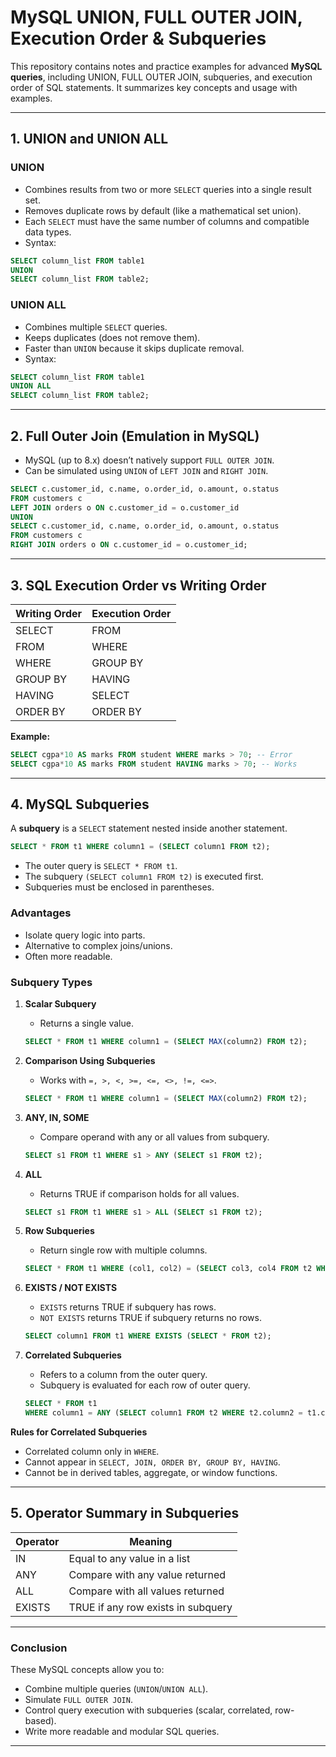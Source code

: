# MySQL UNION, FULL OUTER JOIN, Execution Order & Subqueries

This repository contains notes and practice examples for advanced **MySQL queries**, including UNION, FULL OUTER JOIN, subqueries, and execution order of SQL statements. It summarizes key concepts and usage with examples.

---

## **1. UNION and UNION ALL**

### **UNION**
- Combines results from two or more `SELECT` queries into a single result set.
- Removes duplicate rows by default (like a mathematical set union).
- Each `SELECT` must have the same number of columns and compatible data types.
- Syntax:
```sql
SELECT column_list FROM table1
UNION
SELECT column_list FROM table2;
```

### **UNION ALL**
- Combines multiple `SELECT` queries.
- Keeps duplicates (does not remove them).
- Faster than `UNION` because it skips duplicate removal.
- Syntax:
```sql
SELECT column_list FROM table1
UNION ALL
SELECT column_list FROM table2;
```

---

## **2. Full Outer Join (Emulation in MySQL)**

- MySQL (up to 8.x) doesn’t natively support `FULL OUTER JOIN`.
- Can be simulated using `UNION` of `LEFT JOIN` and `RIGHT JOIN`.

```sql
SELECT c.customer_id, c.name, o.order_id, o.amount, o.status
FROM customers c
LEFT JOIN orders o ON c.customer_id = o.customer_id
UNION
SELECT c.customer_id, c.name, o.order_id, o.amount, o.status
FROM customers c
RIGHT JOIN orders o ON c.customer_id = o.customer_id;
```

---

## **3. SQL Execution Order vs Writing Order**

| Writing Order | Execution Order |
|---------------|----------------|
| SELECT        | FROM            |
| FROM          | WHERE           |
| WHERE         | GROUP BY        |
| GROUP BY      | HAVING          |
| HAVING        | SELECT          |
| ORDER BY      | ORDER BY        |

**Example:**
```sql
SELECT cgpa*10 AS marks FROM student WHERE marks > 70; -- Error
SELECT cgpa*10 AS marks FROM student HAVING marks > 70; -- Works
```

---

## **4. MySQL Subqueries**

A **subquery** is a `SELECT` statement nested inside another statement.

```sql
SELECT * FROM t1 WHERE column1 = (SELECT column1 FROM t2);
```
- The outer query is `SELECT * FROM t1`.
- The subquery `(SELECT column1 FROM t2)` is executed first.
- Subqueries must be enclosed in parentheses.

### **Advantages**
- Isolate query logic into parts.
- Alternative to complex joins/unions.
- Often more readable.

### **Subquery Types**

1. **Scalar Subquery**
   - Returns a single value.
   ```sql
   SELECT * FROM t1 WHERE column1 = (SELECT MAX(column2) FROM t2);
   ```

2. **Comparison Using Subqueries**
   - Works with `=, >, <, >=, <=, <>, !=, <=>`.
   ```sql
   SELECT * FROM t1 WHERE column1 = (SELECT MAX(column2) FROM t2);
   ```

3. **ANY, IN, SOME**
   - Compare operand with any or all values from subquery.
   ```sql
   SELECT s1 FROM t1 WHERE s1 > ANY (SELECT s1 FROM t2);
   ```

4. **ALL**
   - Returns TRUE if comparison holds for all values.
   ```sql
   SELECT s1 FROM t1 WHERE s1 > ALL (SELECT s1 FROM t2);
   ```

5. **Row Subqueries**
   - Return single row with multiple columns.
   ```sql
   SELECT * FROM t1 WHERE (col1, col2) = (SELECT col3, col4 FROM t2 WHERE id=10);
   ```

6. **EXISTS / NOT EXISTS**
   - `EXISTS` returns TRUE if subquery has rows.
   - `NOT EXISTS` returns TRUE if subquery returns no rows.
   ```sql
   SELECT column1 FROM t1 WHERE EXISTS (SELECT * FROM t2);
   ```

7. **Correlated Subqueries**
   - Refers to a column from the outer query.
   - Subquery is evaluated for each row of outer query.
   ```sql
   SELECT * FROM t1
   WHERE column1 = ANY (SELECT column1 FROM t2 WHERE t2.column2 = t1.column2);
   ```

**Rules for Correlated Subqueries**
- Correlated column only in `WHERE`.
- Cannot appear in `SELECT, JOIN, ORDER BY, GROUP BY, HAVING`.
- Cannot be in derived tables, aggregate, or window functions.

---

## **5. Operator Summary in Subqueries**

| Operator | Meaning |
|----------|---------|
| IN       | Equal to any value in a list |
| ANY      | Compare with any value returned |
| ALL      | Compare with all values returned |
| EXISTS   | TRUE if any row exists in subquery |

---

### **Conclusion**

These MySQL concepts allow you to:
- Combine multiple queries (`UNION`/`UNION ALL`).
- Simulate `FULL OUTER JOIN`.
- Control query execution with subqueries (scalar, correlated, row-based).
- Write more readable and modular SQL queries.

---
```

